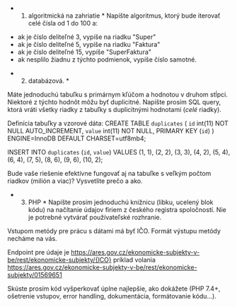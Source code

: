 * 1. algoritmická na zahriatie * 
Napíšte algoritmus, ktorý bude iterovať celé čísla od 1 do 100 a:
- ak je číslo deliteľné 3, vypíše na riadku "Super"
- ak je číslo deliteľné 5, vypíše na riadku "Faktura"
- ak je číslo deliteľné 15, vypíše "SuperFaktura"
- ak nesplilo žiadnu z týchto podmienok, vypíše číslo samotné.

* 2. databázová. *

Máte jednoduchú tabuľku s primárnym kľúčom a hodnotou v druhom stĺpci. Niektoré z týchto hodnôt môžu byť duplicitné. Napíšte prosím SQL query, ktorá vráti všetky riadky z tabuľky s duplicitnými hodnotami (*celé* riadky).

Definícia tabuľky a vzorové dáta:
CREATE TABLE `duplicates` (
  `id` int(11) NOT NULL AUTO_INCREMENT,
  `value` int(11) NOT NULL,
  PRIMARY KEY (`id`)
) ENGINE=InnoDB DEFAULT CHARSET=utf8mb4;

INSERT INTO `duplicates` (`id`, `value`) VALUES
(1,    1),
(2,    2),
(3,    3),
(4,    2),
(5,    4),
(6,    4),
(7,    5),
(8,    6),
(9,    6),
(10,    2);


Bude vaše riešenie efektívne fungovať aj na tabuľke s veľkým počtom riadkov (milión a viac)? Vysvetlite prečo a ako.

* 3. PHP * 
Napíšte prosím jednoduchú knižnicu (libku, ucelený blok kódu) na načítanie údajov firiem z českého registra spoločností. Nie je potrebné vytvárať používateľské rozhranie.

Vstupom metódy pre prácu s dátami má byť IČO. Formát výstupu metódy necháme na vás.

Endpoint pre údaje je https://ares.gov.cz/ekonomicke-subjekty-v-be/rest/ekonomicke-subjekty/{ICO} príklad volania https://ares.gov.cz/ekonomicke-subjekty-v-be/rest/ekonomicke-subjekty/01569651

Skúste prosím kód vyšperkovať úplne najlepšie, ako dokážete (PHP 7.4+, ošetrenie vstupov, error handling, dokumentácia, formátovanie kódu...).
